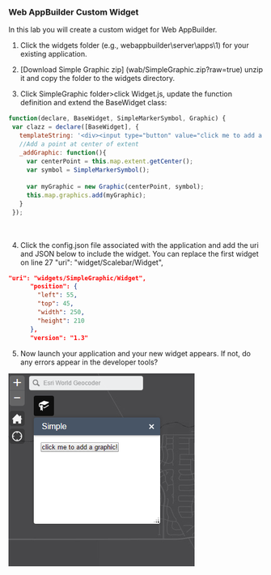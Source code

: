 ### Web AppBuilder Custom Widget

In this lab you will create a custom widget for Web AppBuilder.

1. Click the widgets folder (e.g., webappbuilder\server\apps\1) for your existing application.

2. [Download Simple Graphic zip] (wab/SimpleGraphic.zip?raw=true) unzip it and copy the folder to the widgets directory.

3. Click SimpleGraphic folder>click Widget.js, update the function definition and extend the BaseWidget class: 
 ```javascript
function(declare, BaseWidget, SimpleMarkerSymbol, Graphic) {
  var clazz = declare([BaseWidget], {
    templateString: '<div><input type="button" value="click me to add a graphic!" data-dojo-attach-event="click:_addGraphic"></div>',
	//Add a point at center of extent
    _addGraphic: function(){
      var centerPoint = this.map.extent.getCenter();
      var symbol = SimpleMarkerSymbol();

      var myGraphic = new Graphic(centerPoint, symbol);
      this.map.graphics.add(myGraphic);
    }
  });

  		
  ```
  
4. Click the config.json file associated with the application and add the uri
   and JSON below to include the widget. You can replace the first widget on line 27 "uri": "widget/Scalebar/Widget", 
  ```json
  "uri": "widgets/SimpleGraphic/Widget",
        "position": {
          "left": 55,
          "top": 45,
          "width": 250,
          "height": 210
        },
        "version": "1.3"
  ```
 
5. Now launch your application and your new widget appears. If not, do any errors appear in the developer tools?

 ![simple-graphic](./simple-graphic.PNG)
